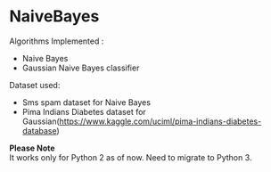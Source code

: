 # NaiveBayes

Algorithms Implemented :
* Naive Bayes 
* Gaussian Naive Bayes classifier 

Dataset used:
* Sms spam dataset for Naive Bayes 
* Pima Indians Diabetes dataset for Gaussian(https://www.kaggle.com/uciml/pima-indians-diabetes-database)

**Please Note** \
It works only for Python 2 as of now. Need to migrate to Python 3.
